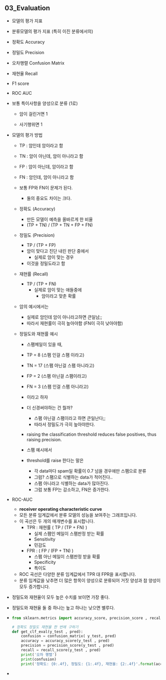 ## 03_Evaluation

- 모델의 평가 지표
- 분류모델의 평가 지표 (특히 이진 분류에서의)
- 정확도 Accuracy
- 정밀도 Precision
- 오차행렬 Confusion Matrix
- 재현율 Recall
- F1 score
- ROC AUC

- 보통 특이사항을 양성으로 분류 (1로)

  - 암이 걸린거면 1

  - 사기행위면 1

- 모델의 평가 방법

  - TP : 암인데 암이라고 함

  - TN : 암이 아닌데, 암이 아니라고 함

  - FP : 암이 아닌데, 암이라고 함

  - FN : 암인데, 암이 아니라고 함

  - 보통 FP와 FN이 문제가 된다.

    - 둘의 중요도 차이는 크다.

  - 정확도 (Accuracy)

    - 만든 모델이 예측을 올바르게 한 비율
    - (TP + TN) / (TP + TN + FP + FN)

  - 정밀도 (Precision)

    - TP / (TP + FP)
    - 암이 맞다고 진단 내린 판단 중에서
      - 실제로 암이 맞는 경우
    - 이것을 정밀도라고 함

  - 재현률 (Recall)

    - TP / (TP + FN)
      - 실제로 암이 맞는 애들중에
        - 암이라고 맞춘 확률

  - 암의 예시에서는 

    - 실제로 암인데 암이 아니라고하면 큰일남;;
    - 따라서 재현률이 극히 높아야함 (FN이 극히 낮아야함)

  - 정밀도와 재현률 예시

    - 스팸메일이 있을 때,
    - TP = 8 (스팸 인걸 스팸 이라고)
    - TN = 17 (스팸 아닌걸 스팸 아니라고)
    - FP = 2 (스팸 아닌걸 스팸이라고)
    - FN = 3 (스팸 인걸 스팸 아니라고)
    - 이라고 하자
    - 더 신경써야하는 건 뭘까?
      - 스팸 아닌걸 스팸이라고 하면 큰일난다;;
      - 따라서 정밀도가 극히 높아야한다.
    - raising the classification threshold reduces false positives, thus raising precision.

    - 스팸 예시에서
    - threshold를 raise 한다는 말은
      - 각 data마다 spam일 확률이 0.7 넘을 경우에만 스팸으로 분류
      - 그럼? 스팸으로 식별하는 data가 적어진다..
      - 스팸 아니라고 식별하는 data가 많아진다.
      - 그럼 보통 FP는 감소하고, FN은 증가한다.

- ROC-AUC

  - **receiver operating characteristic curve**
  - 모든 분류 임계값에서 분류 모델의 성능을 보여주는 그래프입니다.
  - 이 곡선은 두 개의 매개변수를 표시합니다.
    - TPR : 재현률 ( TP / (TP + FN) ) 
      - 실제 스팸인 메일이 스팸판정 받는 확률
      - Sensitivity
      - 민감도
    - FPR : ( FP / (FP + TN) ) 
      - 스팸 아닌 메일이 스팸판정 받을 확률
      - Specificity
      - 특이도
  - ROC 곡선은 다양한 분류 임계값에서 TPR 대 FPR을 표시합니다. 
  - 분류 임계값을 낮추면 더 많은 항목이 양성으로 분류되어 거짓 양성과 참 양성이 모두 증가합니다.

- 정밀도와 재현율이 모두 높은 수치를 보이면 가장 좋다.

- 정밀도와 재현율 둘 중 하나는 높고 하나는 낮으면 별루다.

- ```python
  from sklearn.metrics import accuracy_score, precision_score , recall_score , confusion_matrix
  
  # 정확도 정밀도 재현율 한 번에 구하기
  def get_clf_eval(y_test , pred):
      confusion = confusion_matrix( y_test, pred)
      accuracy = accuracy_score(y_test , pred)
      precision = precision_score(y_test , pred)
      recall = recall_score(y_test , pred)
      print('오차 행렬')
      print(confusion)
      print('정확도: {0:.4f}, 정밀도: {1:.4f}, 재현율: {2:.4f}'.format(accuracy , precision ,recall))
  
  ```

- 